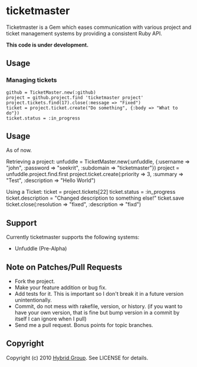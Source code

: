 # ticketmaster

Ticketmaster is a Gem which eases communication with various project and ticket management systems by providing a consistent Ruby API.

**This code is under development.**

## Usage

### Managing tickets

    github = TicketMaster.new(:github)
    project = github.project.find 'ticketmaster project'
    project.tickets.find(17).close(:message => "Fixed")
    ticket = project.ticket.create("Do something", {:body => "What to do"})
    ticket.status = :in_progress

## Usage

As of now.

Retrieving a project:
    unfuddle = TicketMaster.new(:unfuddle, {:username => "john", :password => "seekrit", :subdomain => "ticketmaster"})
    project = unfuddle.project.find.first
    project.ticket.create(:priority => 3, :summary => "Test", :description => "Hello World")

Using a Ticket:
    ticket = project.tickets[22]
    ticket.status = :in_progress
    ticket.description = "Changed description to something else!"
    ticket.save
    ticket.close(:resolution => "fixed", :description => "fixd")

## Support

Currently ticketmaster supports the following systems:

* Unfuddle (Pre-Alpha)

## Note on Patches/Pull Requests
 
* Fork the project.
* Make your feature addition or bug fix.
* Add tests for it. This is important so I don't break it in a
  future version unintentionally.
* Commit, do not mess with rakefile, version, or history.
  (if you want to have your own version, that is fine but bump version in a commit by itself I can ignore when I pull)
* Send me a pull request. Bonus points for topic branches.

## Copyright

Copyright (c) 2010 [Hybrid Group](http://hybridgroup.com). See LICENSE for details.
